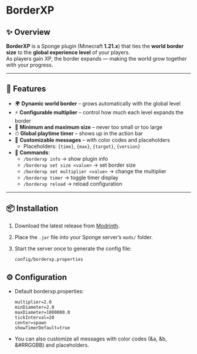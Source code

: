 # BorderXP

## ✨ Overview
**BorderXP** is a Sponge plugin (Minecraft **1.21.x**) that ties the **world border size** to the **global experience level** of your players.  
As players gain XP, the border expands — making the world grow together with your progress.

---

## 🌟 Features
- 🌍 **Dynamic world border** – grows automatically with the global level  
- ⚡ **Configurable multiplier** – control how much each level expands the border  
- 📏 **Minimum and maximum size** – never too small or too large  
- ⏱ **Global playtime timer** – shows up in the action bar  
- 🧾 **Customizable messages** – with color codes and placeholders  
  - Placeholders: `{time}`, `{max}`, `{target}`, `{version}`
- 💬 **Commands**:
  - `/borderxp info` → show plugin info  
  - `/borderxp set size <value>` → set border size  
  - `/borderxp set multiplier <value>` → change the multiplier  
  - `/borderxp timer` → toggle timer display  
  - `/borderxp reload` → reload configuration  

---

## 📦 Installation
1. Download the latest release from [Modrinth](https://modrinth.com/project/borderxp).  
2. Place the `.jar` file into your Sponge server’s `mods/` folder.  
3. Start the server once to generate the config file:  

   ```text
   config/borderxp.properties

## ⚙️ Configuration

- Default borderxp.properties:

   ```
   multiplier=2.0
   minDiameter=2.0
   maxDiameter=1000000.0
   tickInterval=20
   center=spawn
   showTimerDefault=true
- You can also customize all messages with color codes (&a, &b, &#RRGGBB) and placeholders.
